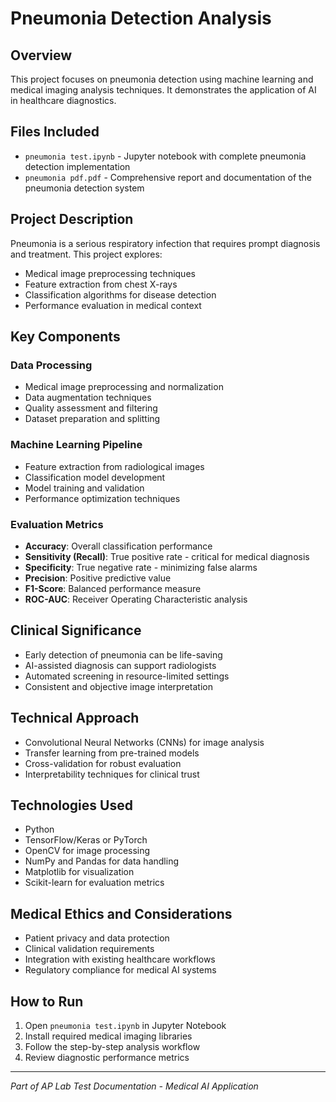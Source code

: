# Pneumonia Detection Analysis

## Overview
This project focuses on pneumonia detection using machine learning and medical imaging analysis techniques. It demonstrates the application of AI in healthcare diagnostics.

## Files Included
- `pneumonia test.ipynb` - Jupyter notebook with complete pneumonia detection implementation
- `pneumonia pdf.pdf` - Comprehensive report and documentation of the pneumonia detection system

## Project Description
Pneumonia is a serious respiratory infection that requires prompt diagnosis and treatment. This project explores:

- Medical image preprocessing techniques
- Feature extraction from chest X-rays
- Classification algorithms for disease detection
- Performance evaluation in medical context

## Key Components

### Data Processing
- Medical image preprocessing and normalization
- Data augmentation techniques
- Quality assessment and filtering
- Dataset preparation and splitting

### Machine Learning Pipeline
- Feature extraction from radiological images
- Classification model development
- Model training and validation
- Performance optimization techniques

### Evaluation Metrics
- **Accuracy**: Overall classification performance
- **Sensitivity (Recall)**: True positive rate - critical for medical diagnosis
- **Specificity**: True negative rate - minimizing false alarms
- **Precision**: Positive predictive value
- **F1-Score**: Balanced performance measure
- **ROC-AUC**: Receiver Operating Characteristic analysis

## Clinical Significance
- Early detection of pneumonia can be life-saving
- AI-assisted diagnosis can support radiologists
- Automated screening in resource-limited settings
- Consistent and objective image interpretation

## Technical Approach
- Convolutional Neural Networks (CNNs) for image analysis
- Transfer learning from pre-trained models
- Cross-validation for robust evaluation
- Interpretability techniques for clinical trust

## Technologies Used
- Python
- TensorFlow/Keras or PyTorch
- OpenCV for image processing
- NumPy and Pandas for data handling
- Matplotlib for visualization
- Scikit-learn for evaluation metrics

## Medical Ethics and Considerations
- Patient privacy and data protection
- Clinical validation requirements
- Integration with existing healthcare workflows
- Regulatory compliance for medical AI systems

## How to Run
1. Open `pneumonia test.ipynb` in Jupyter Notebook
2. Install required medical imaging libraries
3. Follow the step-by-step analysis workflow
4. Review diagnostic performance metrics

---
*Part of AP Lab Test Documentation - Medical AI Application*